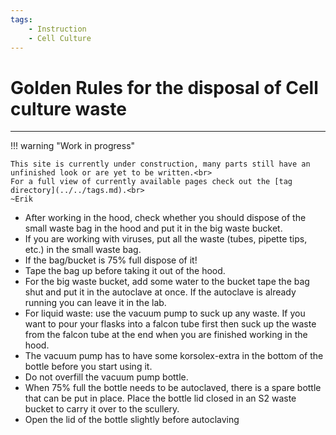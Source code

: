 ```yaml
---
tags:
    - Instruction
    - Cell Culture
---
```


# Golden Rules for the disposal of Cell culture waste

---

!!! warning "Work in progress"

    This site is currently under construction, many parts still have an unfinished look or are yet to be written.<br>
    For a full view of currently available pages check out the [tag directory](../../tags.md).<br>
    ~Erik

- After working in the hood, check whether you should dispose of the small waste bag in the hood and put it in the big waste bucket.
- If you are working with viruses, put all the waste (tubes, pipette tips, etc.) in the small waste bag.
- If the bag/bucket is 75% full dispose of it!
- Tape the bag up before taking it out of the hood. 
- For the big waste bucket, add some water to the bucket tape the bag shut and put it in the autoclave at once. If the autoclave is already running you can leave it in the lab.
- For liquid waste: use the vacuum pump to suck up any waste. If you want to pour your flasks into a falcon tube first then suck up the waste from the falcon tube at the end when you are finished working in the hood.
- The vacuum pump has to have some korsolex-extra in the bottom of the bottle before you start using it.
- Do not overfill the vacuum pump bottle.
- When 75% full the bottle needs to be autoclaved, there is a spare bottle that can be put in place. Place the bottle lid closed in an S2 waste bucket to carry it over to the scullery.
- Open the lid of the bottle slightly before autoclaving
